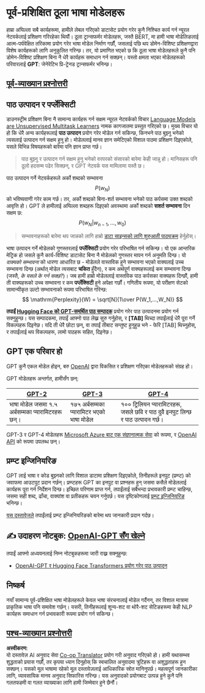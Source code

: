 <!--
CO_OP_TRANSLATOR_METADATA:
{
  "original_hash": "2efbb183384a50f0fc0cde02534d912f",
  "translation_date": "2025-08-26T08:43:54+00:00",
  "source_file": "lessons/5-NLP/20-LangModels/README.md",
  "language_code": "ne"
}
-->
# पूर्व-प्रशिक्षित ठूला भाषा मोडेलहरू

हाम्रा अघिल्ला सबै कार्यहरूमा, हामीले लेबल गरिएको डाटासेट प्रयोग गरेर कुनै निश्चित कार्य गर्न न्यूरल नेटवर्कलाई प्रशिक्षण गरिरहेका थियौं। ठूला ट्रान्सफर्मर मोडेलहरू, जस्तै BERT, मा हामी भाषा मोडेलिङलाई आत्म-पर्यवेक्षित तरिकामा प्रयोग गरेर भाषा मोडेल निर्माण गर्छौं, जसलाई पछि थप डोमेन-विशिष्ट प्रशिक्षणद्वारा विशेष कार्यहरूको लागि अनुकूलित गरिन्छ। तर, यो प्रमाणित भएको छ कि ठूला भाषा मोडेलहरूले कुनै पनि डोमेन-विशिष्ट प्रशिक्षण बिना नै धेरै कार्यहरू समाधान गर्न सक्छन्। यस्तो क्षमता भएका मोडेलहरूको परिवारलाई **GPT**: जेनेरेटिभ प्रि-ट्रेनड ट्रान्सफर्मर भनिन्छ।

## [पूर्व-व्याख्यान प्रश्नोत्तरी](https://red-field-0a6ddfd03.1.azurestaticapps.net/quiz/120)

## पाठ उत्पादन र पर्प्लेक्सिटी

डाउनस्ट्रीम प्रशिक्षण बिना नै सामान्य कार्यहरू गर्न सक्षम न्यूरल नेटवर्कको विचार [Language Models are Unsupervised Multitask Learners](https://cdn.openai.com/better-language-models/language_models_are_unsupervised_multitask_learners.pdf) नामक कागजातमा प्रस्तुत गरिएको छ। मुख्य विचार यो हो कि धेरै अन्य कार्यहरूलाई **पाठ उत्पादन** प्रयोग गरेर मोडेल गर्न सकिन्छ, किनभने पाठ बुझ्नु भनेको त्यसलाई उत्पादन गर्न सक्षम हुनु हो। मोडेललाई मानव ज्ञान समेटिएको विशाल पाठमा प्रशिक्षण दिइएकोले, यसले विभिन्न विषयहरूको बारेमा पनि ज्ञान प्राप्त गर्छ।

> पाठ बुझ्नु र उत्पादन गर्न सक्षम हुनु भनेको वरपरको संसारको बारेमा केही जान्नु हो। मानिसहरू पनि ठूलो हदसम्म पढेर सिक्छन्, र GPT नेटवर्क यस मामिलामा यस्तै छ।

पाठ उत्पादन गर्ने नेटवर्कहरूले अर्को शब्दको सम्भावना $$P(w_N)$$ को भविष्यवाणी गरेर काम गर्छ। तर, अर्को शब्दको बिना-शर्त सम्भावना भनेको पाठ कर्पसमा उक्त शब्दको आवृत्ति हो। GPT ले हामीलाई अघिल्ला शब्दहरू दिइएको अवस्थामा अर्को शब्दको **सशर्त सम्भावना** दिन सक्षम छ: $$P(w_N | w_{n-1}, ..., w_0)$$

> सम्भावनाहरूको बारेमा थप जान्नको लागि हाम्रो [डाटा साइन्सको लागि शुरुआती पाठ्यक्रम](https://github.com/microsoft/Data-Science-For-Beginners/tree/main/1-Introduction/04-stats-and-probability) हेर्नुहोस्।

भाषा उत्पादन गर्ने मोडेलको गुणस्तरलाई **पर्प्लेक्सिटी** प्रयोग गरेर परिभाषित गर्न सकिन्छ। यो एक आन्तरिक मेट्रिक हो जसले कुनै कार्य-विशिष्ट डाटासेट बिना नै मोडेलको गुणस्तर मापन गर्न अनुमति दिन्छ। यो *वाक्यको सम्भावना* को धारणा आधारित छ - मोडेलले वास्तविक हुने सम्भावना भएको वाक्यलाई उच्च सम्भावना दिन्छ (अर्थात् मोडेल त्यसबाट **चकित** हुँदैन), र कम अर्थपूर्ण वाक्यहरूलाई कम सम्भावना दिन्छ (जस्तै, *के यसले के गर्न सक्छ?*)। जब हामी हाम्रो मोडेललाई वास्तविक पाठ कर्पसका वाक्यहरू दिन्छौं, हामी ती वाक्यहरूको उच्च सम्भावना र कम **पर्प्लेक्सिटी** हुने अपेक्षा गर्छौं। गणितीय रूपमा, यो परीक्षण सेटको सामान्यीकृत उल्टो सम्भावनाको रूपमा परिभाषित गरिन्छ:
$$
\mathrm{Perplexity}(W) = \sqrt[N]{1\over P(W_1,...,W_N)}
$$ 

**तपाईं [Hugging Face को GPT-समर्थित पाठ सम्पादक](https://transformer.huggingface.co/doc/gpt2-large)** प्रयोग गरेर पाठ उत्पादनमा प्रयोग गर्न सक्नुहुन्छ। यस सम्पादकमा, तपाईं आफ्नो पाठ लेख्न सुरु गर्नुहोस्, र **[TAB]** थिच्दा तपाईंलाई धेरै पूरा गर्ने विकल्पहरू दिइनेछ। यदि ती धेरै छोटा छन्, वा तपाईं तीबाट सन्तुष्ट हुनुहुन्न भने - फेरि [TAB] थिच्नुहोस्, र तपाईंलाई थप विकल्पहरू, लामो पाठहरू सहित, दिइनेछ।

## GPT एक परिवार हो

GPT कुनै एकल मोडेल होइन, बरु [OpenAI](https://openai.com) द्वारा विकसित र प्रशिक्षण गरिएका मोडेलहरूको संग्रह हो।

GPT मोडेलहरू अन्तर्गत, हामीसँग छन्:

| [GPT-2](https://huggingface.co/docs/transformers/model_doc/gpt2#openai-gpt2) | [GPT-3](https://openai.com/research/language-models-are-few-shot-learners) | [GPT-4](https://openai.com/gpt-4) |
| -- | -- | -- |
|भाषा मोडेल जसमा १.५ अर्बसम्मका प्यारामिटरहरू छन्। | १७५ अर्बसम्मका प्यारामिटर भएको भाषा मोडेल | १०० ट्रिलियन प्यारामिटरहरू, जसले छवि र पाठ दुवै इनपुट लिन्छ र पाठ उत्पादन गर्छ। |

GPT-3 र GPT-4 मोडेलहरू [Microsoft Azure बाट एक संज्ञानात्मक सेवा](https://azure.microsoft.com/en-us/services/cognitive-services/openai-service/#overview?WT.mc_id=academic-77998-cacaste) को रूपमा, र [OpenAI API](https://openai.com/api/) को रूपमा उपलब्ध छन्।

## प्रम्प्ट इन्जिनियरिङ

GPT लाई भाषा र कोड बुझ्नको लागि विशाल डाटामा प्रशिक्षण दिइएकोले, तिनीहरूले इनपुट (प्रम्प्ट) को जवाफमा आउटपुट प्रदान गर्छन्। प्रम्प्टहरू GPT का इनपुट वा प्रश्नहरू हुन् जसमा कसैले मोडेललाई कार्यहरू पूरा गर्न निर्देशन दिन्छ। इच्छित परिणाम प्राप्त गर्न, तपाईंलाई सबैभन्दा प्रभावकारी प्रम्प्ट चाहिन्छ, जसमा सही शब्द, ढाँचा, वाक्यांश वा प्रतीकहरू चयन गर्नुपर्छ। यस दृष्टिकोणलाई [प्रम्प्ट इन्जिनियरिङ](https://learn.microsoft.com/en-us/shows/ai-show/the-basics-of-prompt-engineering-with-azure-openai-service?WT.mc_id=academic-77998-bethanycheum) भनिन्छ।

[यस दस्तावेजले](https://learn.microsoft.com/en-us/semantic-kernel/prompt-engineering/?WT.mc_id=academic-77998-bethanycheum) तपाईंलाई प्रम्प्ट इन्जिनियरिङको बारेमा थप जानकारी प्रदान गर्दछ।

## ✍️ उदाहरण नोटबुक: [OpenAI-GPT सँग खेल्ने](../../../../../lessons/5-NLP/20-LangModels/GPT-PyTorch.ipynb)

तपाईं आफ्नो अध्ययनलाई निम्न नोटबुकहरूमा जारी राख्न सक्नुहुन्छ:

* [OpenAI-GPT र Hugging Face Transformers प्रयोग गरेर पाठ उत्पादन](../../../../../lessons/5-NLP/20-LangModels/GPT-PyTorch.ipynb)

## निष्कर्ष

नयाँ सामान्य पूर्व-प्रशिक्षित भाषा मोडेलहरूले केवल भाषा संरचनालाई मोडेल गर्दैनन्, तर विशाल मात्रामा प्राकृतिक भाषा पनि समावेश गर्छन्। यसरी, तिनीहरूलाई शून्य-शट वा थोरै-शट सेटिङहरूमा केही NLP कार्यहरू समाधान गर्न प्रभावकारी रूपमा प्रयोग गर्न सकिन्छ।

## [पश्च-व्याख्यान प्रश्नोत्तरी](https://red-field-0a6ddfd03.1.azurestaticapps.net/quiz/220)

**अस्वीकरण**:  
यो दस्तावेज़ AI अनुवाद सेवा [Co-op Translator](https://github.com/Azure/co-op-translator) प्रयोग गरी अनुवाद गरिएको हो। हामी यथासम्भव शुद्धताको प्रयास गर्छौं, तर कृपया ध्यान दिनुहोस् कि स्वचालित अनुवादमा त्रुटिहरू वा अशुद्धताहरू हुन सक्छन्। यसको मूल भाषामा रहेको मूल दस्तावेज़लाई आधिकारिक स्रोत मानिनुपर्छ। महत्वपूर्ण जानकारीका लागि, व्यावसायिक मानव अनुवाद सिफारिस गरिन्छ। यस अनुवादको प्रयोगबाट उत्पन्न हुने कुनै पनि गलतफहमी वा गलत व्याख्याका लागि हामी जिम्मेवार हुने छैनौं।